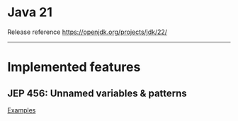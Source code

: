 # Java 21

Release reference https://openjdk.org/projects/jdk/22/

***
# Implemented features
## JEP 456: Unnamed variables & patterns
[Examples](src/test/java/jep456)
